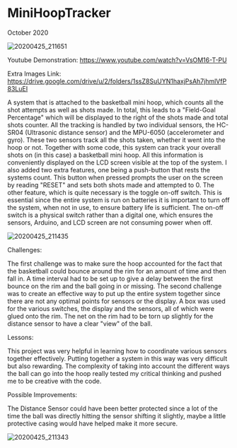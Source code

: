 # MiniHoopTracker

October 2020


![20200425_211651](https://user-images.githubusercontent.com/72897159/134527189-15478a2b-4f57-4388-af86-e98161d7d0f5.jpg)



Youtube Demonstration: https://www.youtube.com/watch?v=VsOM16-T-PU

Extra Images Link: https://drive.google.com/drive/u/2/folders/1ssZ8SuUYN1haxjPsAh7jhmlVfP83LuEI

A system that is attached to the basketball mini hoop, which counts all the shot attempts as well as shots made. In total, this leads to a "Field-Goal Percentage" which will be displayed to the right of the shots made and total shots counter. All the tracking is handled by two individual sensors, the HC-SR04 (Ultrasonic distance sensor) and the MPU-6050 (accelerometer and gyro). These two sensors track all the shots taken, whether it went into the hoop or not. Together with some code, this system can track your overall shots on (in this case) a basketball mini hoop. All this information is conveniently displayed on the LCD screen visible at the top of the system. I also added two extra features, one being a push-button that rests the systems count. This button when pressed prompts the user on the screen by reading "RESET" and sets both shots made and attempted to 0. The other feature, which is quite necessary is the toggle on-off switch. This is essential since the entire system is run on batteries it is important to turn off the system, when not in use, to ensure battery life is sufficient. The on-off switch is a physical switch rather than a digital one, which ensures the sensors, Arduino, and LCD screen are not consuming power when off.

![20200425_211435](https://user-images.githubusercontent.com/72897159/134527165-b797cb12-d465-4d69-8107-9b4e486bbcf0.jpg)

Challenges:

The first challenge was to make sure the hoop accounted for the fact that the basketball could bounce around the rim for an amount of time and then fall in. A time interval had to be set up to give a delay between the first bounce on the rim and the ball going in or missing. The second challenge was to create an effective way to put up the entire system together since there are not any optimal points for sensors or the display. A box was used for the various switches, the display and the sensors, all of which were glued onto the rim. The net on the rim had to be torn up slightly for the distance sensor to have a clear "view" of the ball.

Lessons:

This project was very helpful in learning how to coordinate various sensors together effectively. Putting together a system in this way was very difficult but also rewarding. The complexity of taking into account the different ways the ball can go into the hoop really tested my critical thinking and pushed me to be creative with the code.

Possible Improvements:

The Distance Sensor could have been better protected since a lot of the time the ball was directly hitting the sensor shifting it slightly, maybe a little protective casing would have helped make it more secure.

![20200425_211343](https://user-images.githubusercontent.com/72897159/134527198-1c61d595-dfde-4366-8345-f2d3e89f8676.jpg)


